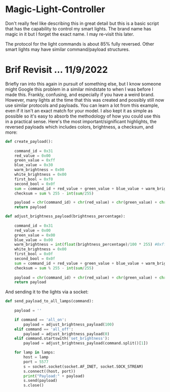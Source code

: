 # Magic-Light-Controller

Don't really feel like describing this in great detail but this is a basic script that has the capability to control my smart lights. The brand name has magic in it but I forget the exact name. I may re-visit this later.

The protocol for the light commands is about 85% fully reversed. Other smart lights may have similar command/payload structures.

# Brif Revisit ... 11/9/2022

Briefly ran into this again in pursuit of something else, but I know someone might Google this problem in a similar mindstate to when I was before I made this. Frankly, confusing, and especially if you have a weird brand. However, many lights at the time that this was created and possibly still now use similar protocols and payloads. You can learn a lot from this example, even if it isn't an exact match for your model. I also kept it as simple as possible so it's easy to absorb the methodology of how you could use this in a practical sense. Here's the most important/significant highlights, the reversed payloads which includes colors, brightness, a checksum, and more:
```python
def create_payload():
    
    command_id = 0x31
    red_value = 0x00
    green_value = 0xff
    blue_value = 0x30
    warm_brightness = 0x00
    white_brightness = 0x00
    first_bool = 0xf0
    second_bool = 0x0f
    sum = command_id + red_value + green_value + blue_value + warm_brightness + white_brightness + first_bool + second_bool
    checksum = sum % 255 - int(sum/255)

    payload = chr(command_id) + chr(red_value) + chr(green_value) + chr(blue_value) + chr(warm_brightness) + chr(white_brightness) + chr(first_bool) + chr(second_bool) + chr(checksum)
    return payload

def adjust_brightness_payload(brightness_percentage):
    
    command_id = 0x31
    red_value = 0x00
    green_value = 0x00
    blue_value = 0x00
    warm_brightness = int(float(brightness_percentage)/100 * 255) #0xff
    white_brightness = 0x00
    first_bool = 0x0f
    second_bool = 0x0f
    sum = command_id + red_value + green_value + blue_value + warm_brightness + white_brightness + first_bool + second_bool
    checksum = sum % 255 - int(sum/255)
    
    payload = chr(command_id) + chr(red_value) + chr(green_value) + chr(blue_value) + chr(warm_brightness) + chr(white_brightness) + chr(first_bool) + chr(second_bool) + chr(checksum)
    return payload
```
And sending it to the lights via a socket:
```python
def send_payload_to_all_lamps(command):
    
    payload = ''

    if command == 'all_on':
        payload = adjust_brightness_payload(100)
    elif command == 'all_off':
        payload = adjust_brightness_payload(0)
    elif command.startswith('set_brightness'):
        payload = adjust_brightness_payload(command.split()[1])

    for lamp in lamps:
        host = lamp
        port = 5577
        s = socket.socket(socket.AF_INET, socket.SOCK_STREAM)
        s.connect((host, port))
        print("Payload:" + payload)
        s.send(payload)
        s.close()
```
